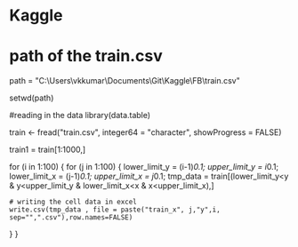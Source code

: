 # Kaggle
# path of the train.csv 
path = "C:\\Users\\vkkumar\\Documents\\Git\\Kaggle\\FB\\train.csv"

setwd(path)

#reading in the data
library(data.table) 


train <- fread("train.csv", integer64 = "character", showProgress = FALSE)

train1 = train[1:1000,]

for (i in 1:100)
{
    for (j in 1:100)
  {
    lower_limit_y = (i-1)*0.1;
    upper_limit_y = i*0.1;
    lower_limit_x = (j-1)*0.1;
    upper_limit_x = j*0.1;
    tmp_data = train[(lower_limit_y<y & y<upper_limit_y & lower_limit_x<x & x<upper_limit_x),]

    # writing the cell data in excel
    write.csv(tmp_data , file = paste("train_x", j,"y",i, sep="",".csv"),row.names=FALSE)
  }
}
